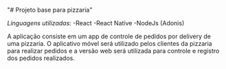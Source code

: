 "# Projeto base para pizzaria"

*Linguagens utilizadas:*
-React
-React Native
-NodeJs (Adonis)

A aplicação consiste em um app de controle de pedidos por delivery de uma pizzaria. O
aplicativo móvel será utilizado pelos clientes da pizzaria para realizar pedidos e a versão web
será utilizada para controle e registro dos pedidos realizados.
